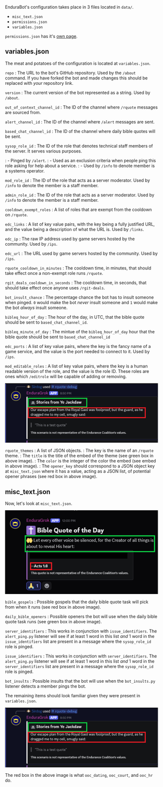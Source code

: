 EnduraBot's configuration takes place in 3 files located in `data/`.

- `misc_text.json`
- `permissions.json`
- `variables.json`

`permissions.json` has it's [own page](permissions.md).


## variables.json
The meat and potatoes of the configuration is located at `variables.json`.

`repo`
:   The URL to the bot's GitHub repository. Used by the `/about` command. If you have forked the bot and made changes this should be replaced with *your* repository link.

`version`
:   The current version of the bot represented as a string. Used by `/about`.

`out_of_context_channel_id`
:   The ID of the channel where `/rquote` messages are sourced from.

`alert_channel_id`
:   The ID of the channel where `/alert` messages are sent.

`based_chat_channel_id`
:   The ID of the channel where daily bible quotes will be sent.

`sysop_role_id`
:   The ID of the role that denotes technical staff members of the server. It serves various purposes.

: - Pinged by `/alert`.
: - Used as an exclusion criteria when people ping this role asking for help about a service.
: - Used by `/info` to denote member is a systems operator.

`mod_role_id`
:   The ID of the role that acts as a server moderator. Used by `/info` to denote the member is a staff member.

`admin_role_id`
:   The ID of the role that acts as a server moderator. Used by `/info` to denote the member is a staff member.

`cooldown_exempt_roles`
:   A list of roles that are exempt from the cooldown on `/rquote`.

`edc_links`
:   A list of key value pairs, with the key being a fully justified URL, and the value being a description of what the URL is. Used by `/links`.

`edc_ip`
:   The raw IP address used by game servers hosted by the community. Used by `/ips`.

`edc_url`
:   The URL used by game servers hosted by the community. Used by `/ips`.

`rquote_cooldown_in_minutes`
:   The cooldown time, in minutes, that should take effect once a non-exempt role runs `/rquote`.

`rgit_deals_cooldown_in_seconds`
:   The cooldown time, in seconds, that should take effect once anyone uses `/rgit-deals`.

`bot_insult_chance`
:   The percentage chance the bot has to insult someone when pinged. `0` would make the bot *never* insult someone and `1` would make the bot *always* insult someone.

`bibleq_hour_of_day`
:   The hour of the day, in UTC, that the bible quote should be sent to `based_chat_channel_id`.

`bibleq_minute_of_day`
:   The mintue of the `bibleq_hour_of_day` hour that the bible quote should be sent to `based_chat_channel_id`

`edc_ports`
:   A list of key value pairs, where the key is the fancy name of a game service, and the value is the port needed to connect to it. Used by `/ips`.

`mod_editable_roles`
:   A list of key value pairs, where the key is a human readable version of the role, and the value is the role ID. These roles are ones which `/editrole` will be capable of adding or removing.

![Example of /quote](assets/rquote-example.png)

`rquote_themes`
:   A list of JSON objects.
: The key is the name of an `/rquote` theme.
: The `title` is the title of the embed of the theme (see green box in above image).
: The `color` is the integer of the color the embed (see embed in above image).
: The `opener_key` should correspond to a JSON object key at `misc_text.json` where it has a value, acting as a JSON list, of potential opener phrases (see red box in above image).

## misc_text.json
Now, let's look at `misc_text.json`.

![Bible quote example](assets/bible-quote-example.png)

`bible_gospels`
:   Possible gospels that the daily bible quote task will pick from when it runs (see red box in above image).

`daily_bible_openers`
:   Possible openers the bot will use when the daily bible quote task runs (see green box in above image).

`server_identifiers`
:   This works in conjunction with `issue_identifiers`. The `alert_ping.py` listener will see if at least 1 word in this list *and* 1 word in the `issue_identifiers` list are present in a message where the `sysop_role_id` role is pinged.

`issue_identifiers`
:   This works in conjunction with `server_identifiers`. The `alert_ping.py` listener will see if at least 1 word in this list *and* 1 word in the `server_identifiers` list are present in a message where the `sysop_role_id` role is pinged.

`bot_insults`
:   Possible insults that the bot will use when the `bot_insults.py` listener detects a member pings the bot.

The remaining items should look familiar given they were present in `variables.json`.

![Example of /quote](assets/rquote-example.png)

The red box in the above image is what `ooc_dating`, `ooc_court`, and `ooc_hr` do.